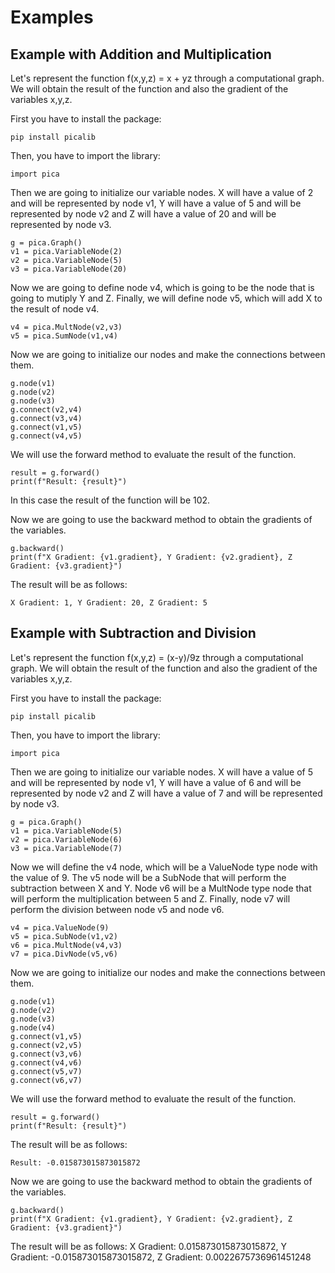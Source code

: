 # Examples

## Example with Addition and Multiplication

Let's represent the function f(x,y,z) = x + yz through a computational graph. We will obtain the result of the function and also the gradient of the variables x,y,z.

First you have to install the package: 

    pip install picalib

Then, you have to import the library:

    import pica

Then we are going to initialize our variable nodes. X will have a value of 2 and will be represented by node v1, Y will have a value of 5 and will be represented by node v2 and Z will have a value of 20 and will be represented by node v3.  

    g = pica.Graph()
    v1 = pica.VariableNode(2)
    v2 = pica.VariableNode(5)
    v3 = pica.VariableNode(20)

Now we are going to define node v4, which is going to be the node that is going to mutiply Y and Z. Finally, we will define node v5, which will add X to the result of node v4.

    v4 = pica.MultNode(v2,v3)
    v5 = pica.SumNode(v1,v4)

Now we are going to initialize our nodes and make the connections between them.

    g.node(v1)
    g.node(v2)
    g.node(v3)
    g.connect(v2,v4)
    g.connect(v3,v4)
    g.connect(v1,v5)
    g.connect(v4,v5)

We will use the forward method to evaluate the result of the function.

    result = g.forward()
    print(f"Result: {result}")

In this case the result of the function will be 102.

Now we are going to use the backward method to obtain the gradients of the variables.

    g.backward()
    print(f"X Gradient: {v1.gradient}, Y Gradient: {v2.gradient}, Z Gradient: {v3.gradient}")

The result will be as follows:

    X Gradient: 1, Y Gradient: 20, Z Gradient: 5

## Example with Subtraction and Division

Let's represent the function f(x,y,z) = (x-y)/9z through a computational graph. We will obtain the result of the function and also the gradient of the variables x,y,z.

First you have to install the package: 

    pip install picalib

Then, you have to import the library:

    import pica


Then we are going to initialize our variable nodes. X will have a value of 5 and will be represented by node v1, Y will have a value of 6 and will be represented by node v2 and Z will have a value of 7 and will be represented by node v3.  

    g = pica.Graph()
    v1 = pica.VariableNode(5)
    v2 = pica.VariableNode(6)
    v3 = pica.VariableNode(7)

Now we will define the v4 node, which will be a ValueNode type node with the value of 9. The v5 node will be a SubNode that will perform the subtraction between X and Y. Node v6 will be a MultNode type node that will perform the multiplication between 5 and Z. Finally, node v7 will perform the division between node v5 and node v6.
    
    v4 = pica.ValueNode(9)
    v5 = pica.SubNode(v1,v2)
    v6 = pica.MultNode(v4,v3)
    v7 = pica.DivNode(v5,v6)

Now we are going to initialize our nodes and make the connections between them.

    g.node(v1)
    g.node(v2)
    g.node(v3)
    g.node(v4)
    g.connect(v1,v5)
    g.connect(v2,v5)
    g.connect(v3,v6)
    g.connect(v4,v6)
    g.connect(v5,v7)
    g.connect(v6,v7)

We will use the forward method to evaluate the result of the function.

    result = g.forward()
    print(f"Result: {result}")
    
The result will be as follows:

    Result: -0.015873015873015872

Now we are going to use the backward method to obtain the gradients of the variables.

    g.backward()
    print(f"X Gradient: {v1.gradient}, Y Gradient: {v2.gradient}, Z Gradient: {v3.gradient}")

The result will be as follows:
    X Gradient: 0.015873015873015872, Y Gradient: -0.015873015873015872, Z Gradient: 0.0022675736961451248